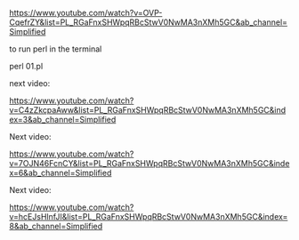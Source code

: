 https://www.youtube.com/watch?v=OVP-CqefrZY&list=PL_RGaFnxSHWpqRBcStwV0NwMA3nXMh5GC&ab_channel=Simplified

to run perl in the terminal

perl 01.pl


next video:

https://www.youtube.com/watch?v=C4zZkcpaAww&list=PL_RGaFnxSHWpqRBcStwV0NwMA3nXMh5GC&index=3&ab_channel=Simplified


Next video:

https://www.youtube.com/watch?v=7OJN46FcnCY&list=PL_RGaFnxSHWpqRBcStwV0NwMA3nXMh5GC&index=6&ab_channel=Simplified


Next video:

https://www.youtube.com/watch?v=hcEJsHlnfJI&list=PL_RGaFnxSHWpqRBcStwV0NwMA3nXMh5GC&index=8&ab_channel=Simplified